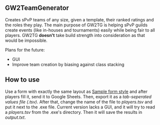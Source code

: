 ## GW2TeamGenerator
 Creates sPvP teams of any size, given a template, their ranked ratings and the roles they play. The main purpose of GW2TG is helping sPvP guilds create events (like in-houses and tournaments) easily while being fair to all players. GW2TG **doesn't** take build strength into consideration as that would be impossible.

 Plans for the future:
 * GUI
 * Improve team creation by biasing against class stacking 

## How to use
 Use a form with exactly the same layout as [Sample form style](https://docs.google.com/forms/d/e/1FAIpQLScUDl_ECvYax1dhXi13cHridjF3wl4U2-fbC9Iq4fAWXI0wUw/viewform) and after players fill it, send it to Google Sheets. Then, export it as a *tab-seperated values file (.tsv)*. After that, change the name of the file to *players.tsv* and put it next to the .exe file. Current version lacks a GUI, and it will try to read a *players.tsv* from the .exe's directory. Then it will save the results in *output.txt*.
